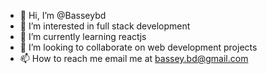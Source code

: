 - 👋 Hi, I’m @Basseybd
- 👀 I’m interested in full stack development 
- 🌱 I’m currently learning reactjs
- 💞️ I’m looking to collaborate on web development projects
- 📫 How to reach me email me at bassey.bd@gmail.com

<!---
Basseybd/Basseybd is a ✨ special ✨ repository because its `README.md` (this file) appears on your GitHub profile.
You can click the Preview link to take a look at your changes.
--->
